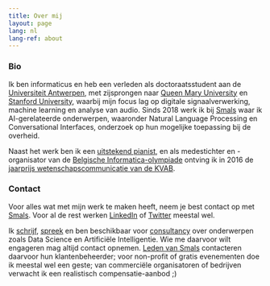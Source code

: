 ```yaml
---
title: Over mij
layout: page
lang: nl
lang-ref: about
---
```



### Bio

Ik ben informaticus en heb een verleden als doctoraatsstudent aan de [Universiteit Antwerpen](https://visielab.uantwerpen.be/), met zijsprongen naar [Queen Mary University](http://c4dm.eecs.qmul.ac.uk/) en [Stanford University](https://ccrma.stanford.edu/), waarbij mijn focus lag op digitale signaalverwerking, machine learning en analyse van audio. Sinds 2018 werk ik bij [Smals](https://www.smalsresearch.be/) waar ik AI-gerelateerde onderwerpen, waaronder Natural Language Processing en Conversational Interfaces, onderzoek op hun mogelijke toepassing bij de overheid.

Naast het werk ben ik een [uitstekend pianist](https://speelhethard.be/project/16310), en als medestichter en -organisator van de [Belgische Informatica-olympiade](https://www.be-oi.be) ontving ik in 2016 de [jaarprijs wetenschapscommunicatie van de KVAB](http://www.kvab.be/nl/prijzen/jaarprijzen-wetenschapscommunicatie).

### Contact

Voor alles wat met mijn werk te maken heeft, neem je best contact op met [Smals](https://www.smals.be/nl/contact). Voor al de rest werken [LinkedIn](https://www.linkedin.com/in/jganseman) of [Twitter](https://twitter.com/jganseman) meestal wel.

Ik [schrijf](https://www.smalsresearch.be/author/ganseman/), [spreek](https://www.infosecurity.be/seminar-details.aspx?code=P105) en ben beschikbaar voor [consultancy](https://www.leforem.be/MungoBlobs/1391446217685/20190307_A2P_Les_metiers_de_l%27intelligence_artificielle.pdf) over onderwerpen zoals Data Science en Artificiële Intelligentie. Wie me daarvoor wilt engageren mag altijd contact opnemen. [Leden van Smals](https://www.smals.be/nl/content/ledenlijst) contacteren daarvoor hun klantenbeheerder; voor non-profit of gratis evenementen doe ik meestal wel een geste; van commerciële organisatoren of bedrijven verwacht ik een realistisch compensatie-aanbod ;)

<!-- zo vind ik driemaal de standaard inkomprijs wel een goed startpunt wat betreft billijke vergoeding ;) -->
